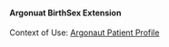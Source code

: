 #### Argonuat BirthSex Extension



Context of Use: [Argonaut Patient Profile](http://hl7.org/fhir/us/argonaut/StructureDefinition/Argo-Patient)
